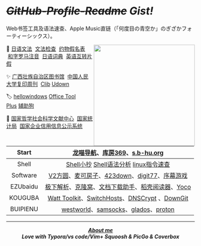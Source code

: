 # <i><s>GitHub-Profile-Readme</s> Gist!</i>

Web书签工具及语法速查、Apple Music直链（「何度目の青空か」のぎざかフォーティーシックス）。 

<a href="https://music.apple.com/cn/album/%E4%BD%95%E5%BA%A6%E7%9B%AE%E3%81%AE%E9%9D%92%E7%A9%BA%E3%81%8B/1537529213?i=1537529214"><img align="right" src="https://fastly.jsdelivr.net/gh/hoochanlon/hoochanlon/pictures/n46.png" width="270 " height="270" /></a>

🔎 <a href="https://res.wokanxing.info/jpgramma/index.html" target="_blank">日语文法</a>  &nbsp;<a href="https://so-zou.jp/web-app/text/proofreading/#word0" target="_blank">文法检查</a>   &nbsp;<a href="https://kousei.club/校正・校閲で使う記号・符号［基本的な約物の意/#:~:text=約物一覧［基本的な記号・符号の意味と使い方］%201%201%EF%BC%8Eくぎり符%20文章・語句の区切りを明らかにするもの%E3%80%82%20ex%EF%BC%8E句読点・コンマ・ピリオドなど%202%202%EF%BC%8Eくくり符%20文章・語句の前後をくくるもの%E3%80%82,感嘆符・疑問符など%20記号と符号の違い%20「記号」は広く、言語・文字・各種のしるし・身振りなどを含む%E3%80%82%20「文」は漢字であると同時に、地図では学校を示す記号である%E3%80%82%20「符号」は、文字を除き、図形・音声・光・電波などのしるしについて使うことが多い%E3%80%82%20記号と符号の相違にはあいまいな面もある%E3%80%82%20目印として付けた〇は符号だが、地図上の〇は記号である%E3%80%82%20" target="_blank">约物假名表</a>  &nbsp;<a href="http://www.kawa.net/works/ajax/romanize/japanese.html" target="_blank">和字罗马注音</a> &nbsp;<a href="https://soukaapp.com/dict/">日语词典</a>  &nbsp;<a href="https://www.sljfaq.org/cgi/e2k_ja.cgi" target="_blank">英语互转片假</a>

✨ <a href="http://www.gxlib.org.cn" target="_blank">广西壮族自治区图书馆</a> &nbsp;<a href="http://rdbk1.ynlib.cn:6251" target="_blank">中国人民大学复印周刊</a>   &nbsp;<a href="https://clibrary.top" target="_blank">Clib</a>&nbsp;<a href="https://udown.vip" target="_blank">Udown</a>

🏷️ <a href="https://hellowindows.cn" target="_blank">hellowindows</a>&nbsp;<a href="https://otp.landian.vip" target="_blank">Office Tool Plus</a>&nbsp;<a href="https://www.fuzhugou.com" target="_blank">辅助狗</a>

🔖 <a href="https://www.ncpssd.org" target="_blank">国家哲学社会科学文献中心</a>   &nbsp;<a href="https://data.stats.gov.cn/easyquery.htm?cn=C01" target="_blank">国家统计局</a>  &nbsp;<a href="https://www.gsxt.gov.cn/index.html" target="_blank">国家企业信用信息公示系统</a> 

|Start|       [龙喵导航](https://ailongmiao.com)、[库房369](https://kf369.cn)、[s.b-hu.org](https://s.b-hu.org/lite/)                                    |
| :-----------: | :----------------------------------------------------------: |
|Shell|          <a href="https://github.com/hoochanlon/tetyou/blob/master/CHEATSHEET.md" target="_blank" >Shell小抄</a> <a href="https://www.explainshell.com">Shell语法分析</a> [linux指令速查](https://wangchujiang.com/linux-command/) |
|Software|[V2方圆](https://www.v2fy.com/)、[麦可房子](https://www.macfz.com)、[423down](https://www.423down.com)、[digit77](https://www.digit77.com/iosapps/)、[序幕游戏](xumugame.com)|
|EZUbaidu|[极下解析](https://dupan.ink)、[克隆窝](https://www.kelongwo.com)、[文档下载助手](https://imwcr.cn/api/GetDocumentText/)、[稻壳阅读器](http://www.daokeyuedu.com)、[Yoco](https://www.52pojie.cn/thread-1678456-1-1.html)|
|KOUGUBA| [Watt Toolkit](https://steampp.net)、[SwitchHosts](https://github.com/oldj/SwitchHosts)、[DNSCrypt](https://github.com/DNSCrypt/dnscrypt-proxy) 、[DownGit](https://minhaskamal.github.io/DownGit/#/home)|
|BUIPIENU| [westworld](mailto:info@westworldss.com)、[samsocks](https://www.samsock.com)、[glados](https://github.com/glados-network/)、[proton](https://protonvpn.com) |

---

 <div align="center">

 <b><i><a href="https://hoochanlon.github.io/hoochanlon" target="_blank">About me</a></i></b> <br>
 <b><i>Love with Typora/vs code/Vim+ Squoosh & PicGo & Coverbox </i></b>

</div>


<!-- 

<a href="#"><img align="right" src="./pictures/wx.png" width="200 " height="200" /></a>

* http://software.jsnu.edu.cn 江苏师范大学正版软件服务平台
* https://www.zaera.cn/2542.html winrar 国家电网
* https://fastly.jsdelivr.net/gh/ cdn加速
* http://coverbox.henry-hu.com 专辑封面

![ ](https://raw.githubusercontent.com/hoochanlon/hoochanlon/master/assets/github-contribution-grid-snake.svg)
-->
